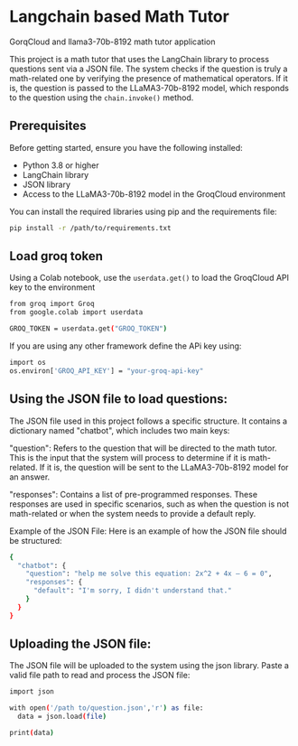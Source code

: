 # Langchain based Math Tutor
GorqCloud and llama3-70b-8192 math tutor application 

This project is a math tutor that uses the LangChain library to process questions sent via a JSON file. The system checks if the question is truly a math-related one by verifying the presence of mathematical operators. If it is, the question is passed to the LLaMA3-70b-8192 model, which responds to the question using the `chain.invoke()` method.

## Prerequisites

Before getting started, ensure you have the following installed:

- Python 3.8 or higher
- LangChain library
- JSON library
- Access to the LLaMA3-70b-8192 model in the GroqCloud environment

You can install the required libraries using pip and the requirements file:

```bash
pip install -r /path/to/requirements.txt
```

## Load groq token

Using a Colab notebook, use the `userdata.get()` to load the GroqCloud API key to the environment

```bash
from groq import Groq
from google.colab import userdata

GROQ_TOKEN = userdata.get("GROQ_TOKEN")
```
If you are using any other framework define the APi key using:

```bash
import os
os.environ['GROQ_API_KEY'] = "your-groq-api-key"
```

## Using the JSON file to load questions:

The JSON file used in this project follows a specific structure. It contains a dictionary named "chatbot", which includes two main keys:

"question": Refers to the question that will be directed to the math tutor. This is the input that the system will process to determine if it is math-related. If it is, the question will be sent to the LLaMA3-70b-8192 model for an answer.

"responses": Contains a list of pre-programmed responses. These responses are used in specific scenarios, such as when the question is not math-related or when the system needs to provide a default reply.

Example of the JSON File:
Here is an example of how the JSON file should be structured:

```bash
{
  "chatbot": {
    "question": "help me solve this equation: 2x^2 + 4x – 6 = 0",
    "responses": {
      "default": "I'm sorry, I didn't understand that."
    }
  }
}
```

## Uploading the JSON file: 

The JSON file will be uploaded to the system using the json library. Paste a valid file path to read and process the JSON file:
```bash
import json

with open('/path to/question.json','r') as file:    
  data = json.load(file)

print(data)
```

